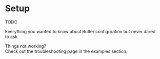 # Setup

TODO

Everything you wanted to know about Butler configuration but never dared to ask.

Things not working?  
Check out the troubleshooting page in the examples section.
